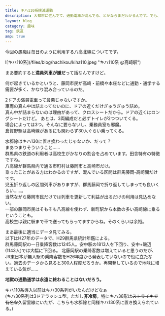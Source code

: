 ```yaml
---
title: キハ110系撲滅運動
description: 大都市に住んでて、通勤電車が混んでる、とかならまだわかるんです。でも、セミクロスの気動車で押し込まれるってどーなのさ。
layout: blog
category: 趣味
tag: 鉄道
amp: true
---
```


今回の愚痴は毎日のように利用する八高北線についてです。

<m-aqz maqz-role="img-wrap" maqz-type="dark" class="float-md-left">
![キハ110系](/files/blog/hachikou/kiha110.jpeg "キハ110系 @高崎駅")</m-aqz>

まあ要約すると**満員列車が嫌だ**って話なんですけど。

何が起きているかというと、藤岡市民が高崎・前橋や本庄などに通勤・通学する需要が多く、かなり混み合っているのだ。

2ドアの満員電車って最悪じゃないですか。  
車両の真ん中は詰まってないのに、ドアの近くだけぎゅうぎゅう詰め。  
真ん中が詰まらないのは理由があって、クロスシートだから。ドアの近くはロングシートだけど。
あとは、3両編成だと必ずトイレが2つついてくる。  
場合によっては3つ。そんなに要らないし、乗務員室も邪魔。    
倉賀野駅は高崎線があるにも関わらず30人ぐらい乗ってくる。

水郡線はキハ130に置き換わったじゃないか、だって？  
まあつまりそういうこと……  
群馬県の鉄道の利用者は高校生がかなりの割合を占めています。田舎特有の特徴ですね。  
八高線が群馬県内で通る市町村は藤岡市と高崎市だけ。  
乗ったことがある方はわかるのですが、混んでいる区間は群馬藤岡-高崎間だけです。  
児玉折り返しの区間列車がありますが、群馬藤岡で折り返してしまっても良いくらい……。  
当然ながら藤岡市民だけでは列車を更新して利益が出るだけの利用は見込めない。  
一部の藤岡市民はそもそも八高線を使わず、新町駅から本数の多い高崎線に乗るということも。  
高校生は親に駅まで車で送ってもらってますからね。そのくらいは余裕。  

まあ最後に適当にデータ見てみる。  
以下はH27年のデータで、H29群馬県統計年鑑による。  
群馬藤岡駅の一日乗降客数は1245人。安中駅の1813人を下回り、安中+磯辺(1143人)では大幅に下回る。
北藤岡駅の乗降客数は増えていると思うのだが、JR東日本が無人駅の乗降客数をH26年度から発表していないので役に立たない。過去のデータから見ると300人程度だろうか。再開発しているので地味に増えている気が……

**地獄の通勤通学は永遠に終わることはないだろう。**

キハ110系導入以前はキハ30系列がいたんだけどなぁ  
(キハ30系列は3ドアラッシュ型。ただし**非冷房**。特にキハ38形は~~ストライキで有名な~~久留里線にいたが、こちらも水郡線と同様キハ130系に置き換えられている。)
